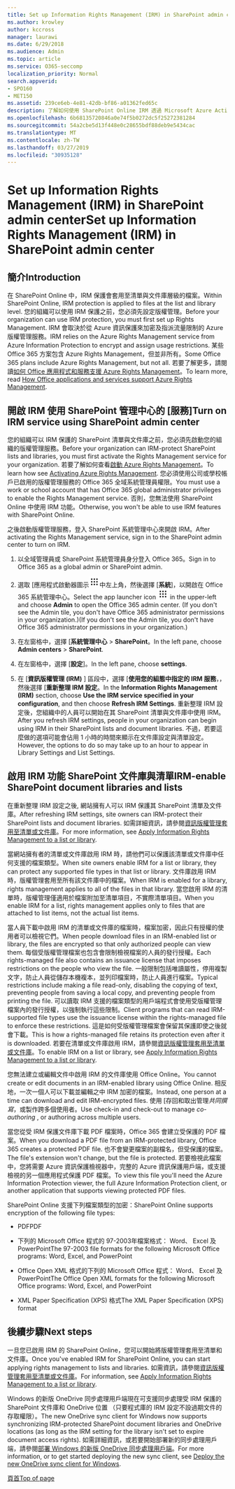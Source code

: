 ```yaml
---
title: Set up Information Rights Management (IRM) in SharePoint admin center
ms.author: krowley
author: kccross
manager: laurawi
ms.date: 6/29/2018
ms.audience: Admin
ms.topic: article
ms.service: O365-seccomp
localization_priority: Normal
search.appverid:
- SPO160
- MET150
ms.assetid: 239ce6eb-4e81-42db-bf86-a01362fed65c
description: 了解如何使用 SharePoint Online IRM 透過 Microsoft Azure Active Directory Rights Management Services (RMS) 來保護 SharePoint 清單與文件庫。
ms.openlocfilehash: 6b68135720846a0e74f5b0272dc5f25272381284
ms.sourcegitcommit: 54a2cbe5d13f448e0c28655bdf88deb9e5434cac
ms.translationtype: MT
ms.contentlocale: zh-TW
ms.lasthandoff: 03/27/2019
ms.locfileid: "30935128"
---
```

# <a name="set-up-information-rights-management-irm-in-sharepoint-admin-center"></a><span data-ttu-id="744c8-103">Set up Information Rights Management (IRM) in SharePoint admin center</span><span class="sxs-lookup"><span data-stu-id="744c8-103">Set up Information Rights Management (IRM) in SharePoint admin center</span></span>

## <a name="introduction"></a><span data-ttu-id="744c8-104">簡介</span><span class="sxs-lookup"><span data-stu-id="744c8-104">Introduction</span></span>

<span data-ttu-id="744c8-105">在 SharePoint Online 中，IRM 保護會套用至清單與文件庫層級的檔案。</span><span class="sxs-lookup"><span data-stu-id="744c8-105">Within SharePoint Online, IRM protection is applied to files at the list and library level.</span></span> <span data-ttu-id="744c8-106">您的組織可以使用 IRM 保護之前，您必須先設定版權管理。</span><span class="sxs-lookup"><span data-stu-id="744c8-106">Before your organization can use IRM protection, you must first set up Rights Management.</span></span> <span data-ttu-id="744c8-107">IRM 會取決於從 Azure 資訊保護來加密及指派流量限制的 Azure 版權管理服務。</span><span class="sxs-lookup"><span data-stu-id="744c8-107">IRM relies on the Azure Rights Management service from Azure Information Protection to encrypt and assign usage restrictions.</span></span> <span data-ttu-id="744c8-108">某些 Office 365 方案包含 Azure Rights Management，但並非所有。</span><span class="sxs-lookup"><span data-stu-id="744c8-108">Some Office 365 plans include Azure Rights Management, but not all.</span></span> <span data-ttu-id="744c8-109">若要了解更多，請閱讀[如何 Office 應用程式和服務支援 Azure Rights Management](https://docs.microsoft.com/azure/information-protection/understand-explore/office-apps-services-support)。</span><span class="sxs-lookup"><span data-stu-id="744c8-109">To learn more, read [How Office applications and services support Azure Rights Management](https://docs.microsoft.com/azure/information-protection/understand-explore/office-apps-services-support).</span></span>
  
## <a name="turn-on-irm-service-using-sharepoint-admin-center"></a><span data-ttu-id="744c8-110">開啟 IRM 使用 SharePoint 管理中心的 [服務]</span><span class="sxs-lookup"><span data-stu-id="744c8-110">Turn on IRM service using SharePoint admin center</span></span>

<span data-ttu-id="744c8-111">您的組織可以 IRM 保護的 SharePoint 清單與文件庫之前，您必須先啟動您的組織的版權管理服務。</span><span class="sxs-lookup"><span data-stu-id="744c8-111">Before your organization can IRM-protect SharePoint lists and libraries, you must first activate the Rights Management service for your organization.</span></span> <span data-ttu-id="744c8-112">若要了解如何查看[啟動 Azure Rights Management](https://docs.microsoft.com/information-protection/deploy-use/activate-service)。</span><span class="sxs-lookup"><span data-stu-id="744c8-112">To learn how see [Activating Azure Rights Management](https://docs.microsoft.com/information-protection/deploy-use/activate-service).</span></span> <span data-ttu-id="744c8-113">您必須使用公司或學校帳戶已啟用的版權管理服務的 Office 365 全域系統管理員權限。</span><span class="sxs-lookup"><span data-stu-id="744c8-113">You must use a work or school account that has Office 365 global administrator privileges to enable the Rights Management service.</span></span> <span data-ttu-id="744c8-114">否則，您無法使用 SharePoint Online 中使用 IRM 功能。</span><span class="sxs-lookup"><span data-stu-id="744c8-114">Otherwise, you won't be able to use IRM features with SharePoint Online.</span></span>
  
<span data-ttu-id="744c8-115">之後啟動版權管理服務，登入 SharePoint 系統管理中心來開啟 IRM。</span><span class="sxs-lookup"><span data-stu-id="744c8-115">After activating the Rights Management service, sign in to the SharePoint admin center to turn on IRM.</span></span>
  
1. <span data-ttu-id="744c8-116">以全域管理員或 SharePoint 系統管理員身分登入 Office 365。</span><span class="sxs-lookup"><span data-stu-id="744c8-116">Sign in to Office 365 as a global admin or SharePoint admin.</span></span>
    
2. <span data-ttu-id="744c8-117">選取 [應用程式啟動器圖示![Office 365 中的應用程式啟動器圖示](media/e5aee650-c566-4100-aaad-4cc2355d909f.png)中左上角，然後選擇 [**系統**]，以開啟在 Office 365 系統管理中心。</span><span class="sxs-lookup"><span data-stu-id="744c8-117">Select the app launcher icon ![The app launcher icon in Office 365](media/e5aee650-c566-4100-aaad-4cc2355d909f.png) in the upper-left and choose **Admin** to open the Office 365 admin center.</span></span> <span data-ttu-id="744c8-118">(If you don't see the Admin tile, you don't have Office 365 administrator permissions in your organization.)</span><span class="sxs-lookup"><span data-stu-id="744c8-118">(If you don't see the Admin tile, you don't have Office 365 administrator permissions in your organization.)</span></span> 
    
3. <span data-ttu-id="744c8-119">在左窗格中，選擇 [**系統管理中心** \> **SharePoint**。</span><span class="sxs-lookup"><span data-stu-id="744c8-119">In the left pane, choose **Admin centers** \> **SharePoint**.</span></span>
    
4. <span data-ttu-id="744c8-120">在左窗格中，選擇 [**設定**]。</span><span class="sxs-lookup"><span data-stu-id="744c8-120">In the left pane, choose **settings**.</span></span>
    
5. <span data-ttu-id="744c8-121">在 [**資訊版權管理 (IRM)** ] 區段中，選擇 [**使用您的組態中指定的 IRM 服務**，，然後選擇 [**重新整理 IRM 設定**。</span><span class="sxs-lookup"><span data-stu-id="744c8-121">In the **Information Rights Management (IRM)** section, choose **Use the IRM service specified in your configuration**, and then choose **Refresh IRM Settings**.</span></span> <span data-ttu-id="744c8-122">重新整理 IRM 設定後，您組織中的人員可以開始在其 SharePoint 清單與文件庫中使用 IRM。</span><span class="sxs-lookup"><span data-stu-id="744c8-122">After you refresh IRM settings, people in your organization can begin using IRM in their SharePoint lists and document libraries.</span></span> <span data-ttu-id="744c8-123">不過，若要這麼做的選項可能會佔用 1 小時的時間來顯示在文件庫設定與清單設定。</span><span class="sxs-lookup"><span data-stu-id="744c8-123">However, the options to do so may take up to an hour to appear in Library Settings and List Settings.</span></span>
    
## <a name="irm-enable-sharepoint-document-libraries-and-lists"></a><span data-ttu-id="744c8-124">啟用 IRM 功能 SharePoint 文件庫與清單</span><span class="sxs-lookup"><span data-stu-id="744c8-124">IRM-enable SharePoint document libraries and lists</span></span>
<span data-ttu-id="744c8-125"><a name="__toc220831191"> </a></span><span class="sxs-lookup"><span data-stu-id="744c8-125"></span></span>

<span data-ttu-id="744c8-126">在重新整理 IRM 設定之後, 網站擁有人可以 IRM 保護其 SharePoint 清單及文件庫。</span><span class="sxs-lookup"><span data-stu-id="744c8-126">After refreshing IRM settings, site owners can IRM-protect their SharePoint lists and document libraries.</span></span> <span data-ttu-id="744c8-127">如需詳細資訊，請參閱[資訊版權管理套用至清單或文件庫](apply-irm-to-a-list-or-library.md)。</span><span class="sxs-lookup"><span data-stu-id="744c8-127">For more information, see [Apply Information Rights Management to a list or library](apply-irm-to-a-list-or-library.md).</span></span>
  
<span data-ttu-id="744c8-128">當網站擁有者的清單或文件庫啟用 IRM 時，請他們可以保護該清單或文件庫中任何支援的檔案類型。</span><span class="sxs-lookup"><span data-stu-id="744c8-128">When site owners enable IRM for a list or library, they can protect any supported file types in that list or library.</span></span> <span data-ttu-id="744c8-129">文件庫啟用 IRM 時，版權管理套用至所有該文件庫中的檔案。</span><span class="sxs-lookup"><span data-stu-id="744c8-129">When IRM is enabled for a library, rights management applies to all of the files in that library.</span></span> <span data-ttu-id="744c8-130">當您啟用 IRM 的清單時，版權管理僅適用於檔案附加至清單項目，不實際清單項目。</span><span class="sxs-lookup"><span data-stu-id="744c8-130">When you enable IRM for a list, rights management applies only to files that are attached to list items, not the actual list items.</span></span>
  
<span data-ttu-id="744c8-131">當人員下載中啟用 IRM 的清單或文件庫的檔案時，檔案加密，因此只有授權的使用者可以檢視它們。</span><span class="sxs-lookup"><span data-stu-id="744c8-131">When people download files in an IRM-enabled list or library, the files are encrypted so that only authorized people can view them.</span></span> <span data-ttu-id="744c8-132">每個受版權管理檔案也包含會限制檢視檔案的人員的發行授權。</span><span class="sxs-lookup"><span data-stu-id="744c8-132">Each rights-managed file also contains an issuance license that imposes restrictions on the people who view the file.</span></span> <span data-ttu-id="744c8-133">一般限制包括唯讀屬性，停用複製文字，防止人員從儲存本機複本，並列印檔案時，防止人員進行檔案。</span><span class="sxs-lookup"><span data-stu-id="744c8-133">Typical restrictions include making a file read-only, disabling the copying of text, preventing people from saving a local copy, and preventing people from printing the file.</span></span> <span data-ttu-id="744c8-134">可以讀取 IRM 支援的檔案類型的用戶端程式會使用受版權管理檔案內的發行授權，以強制執行這些限制。</span><span class="sxs-lookup"><span data-stu-id="744c8-134">Client programs that can read IRM-supported file types use the issuance license within the rights-managed file to enforce these restrictions.</span></span> <span data-ttu-id="744c8-135">這是如何受版權管理檔案會保留其保護即使之後就會下載。</span><span class="sxs-lookup"><span data-stu-id="744c8-135">This is how a rights-managed file retains its protection even after it is downloaded.</span></span> <span data-ttu-id="744c8-136">若要在清單或文件庫啟用 IRM，請參閱[資訊版權管理套用至清單或文件庫](apply-irm-to-a-list-or-library.md)。</span><span class="sxs-lookup"><span data-stu-id="744c8-136">To enable IRM on a list or library, see [Apply Information Rights Management to a list or library](apply-irm-to-a-list-or-library.md).</span></span>
  
<span data-ttu-id="744c8-137">您無法建立或編輯文件中啟用 IRM 的文件庫使用 Office Online。</span><span class="sxs-lookup"><span data-stu-id="744c8-137">You cannot create or edit documents in an IRM-enabled library using Office Online.</span></span> <span data-ttu-id="744c8-138">相反地，一次一個人可以下載並編輯之中 IRM 加密的檔案。</span><span class="sxs-lookup"><span data-stu-id="744c8-138">Instead, one person at a time can download and edit IRM-encrypted files.</span></span> <span data-ttu-id="744c8-139">使用 [存回和取出管理*共同撰寫*，或製作跨多個使用者。</span><span class="sxs-lookup"><span data-stu-id="744c8-139">Use check-in and check-out to manage  *co-authoring*  , or authoring across multiple users.</span></span> 
  
<span data-ttu-id="744c8-140">當您從受 IRM 保護文件庫下載 PDF 檔案時，Office 365 會建立受保護的 PDF 檔案。</span><span class="sxs-lookup"><span data-stu-id="744c8-140">When you download a PDF file from an IRM-protected library, Office 365 creates a protected PDF file.</span></span> <span data-ttu-id="744c8-141">也不會變更檔案的副檔名，但受保護的檔案。</span><span class="sxs-lookup"><span data-stu-id="744c8-141">The file's extension won't change, but the file is protected.</span></span> <span data-ttu-id="744c8-142">若要檢視此檔案中，您將需要 Azure 資訊保護檢視器中，完整的 Azure 資訊保護用戶端，或支援檢視的另一個應用程式保護 PDF 檔案。</span><span class="sxs-lookup"><span data-stu-id="744c8-142">To view this file you'll need the Azure Information Protection viewer, the full Azure Information Protection client, or another application that supports viewing protected PDF files.</span></span> 
  
<span data-ttu-id="744c8-143">SharePoint Online 支援下列檔案類型的加密：</span><span class="sxs-lookup"><span data-stu-id="744c8-143">SharePoint Online supports encryption of the following file types:</span></span>
  
- <span data-ttu-id="744c8-144">PDF</span><span class="sxs-lookup"><span data-stu-id="744c8-144">PDF</span></span>
    
- <span data-ttu-id="744c8-145">下列的 Microsoft Office 程式的 97-2003年檔案格式： Word、 Excel 及 PowerPoint</span><span class="sxs-lookup"><span data-stu-id="744c8-145">The 97-2003 file formats for the following Microsoft Office programs: Word, Excel, and PowerPoint</span></span>
    
- <span data-ttu-id="744c8-146">Office Open XML 格式的下列的 Microsoft Office 程式： Word、 Excel 及 PowerPoint</span><span class="sxs-lookup"><span data-stu-id="744c8-146">The Office Open XML formats for the following Microsoft Office programs: Word, Excel, and PowerPoint</span></span>
    
- <span data-ttu-id="744c8-147">XML Paper Specification (XPS) 格式</span><span class="sxs-lookup"><span data-stu-id="744c8-147">The XML Paper Specification (XPS) format</span></span>
    
## <a name="next-steps"></a><span data-ttu-id="744c8-148">後續步驟</span><span class="sxs-lookup"><span data-stu-id="744c8-148">Next steps</span></span>
<span data-ttu-id="744c8-149"><a name="__toc220831191"> </a></span><span class="sxs-lookup"><span data-stu-id="744c8-149"></span></span>

<span data-ttu-id="744c8-150">一旦您已啟用 IRM 的 SharePoint Online，您可以開始將版權管理套用至清單和文件庫。</span><span class="sxs-lookup"><span data-stu-id="744c8-150">Once you've enabled IRM for SharePoint Online, you can start applying rights management to lists and libraries.</span></span> <span data-ttu-id="744c8-151">如需資訊，請參閱[資訊版權管理套用至清單或文件庫](apply-irm-to-a-list-or-library.md)。</span><span class="sxs-lookup"><span data-stu-id="744c8-151">For information, see [Apply Information Rights Management to a list or library](apply-irm-to-a-list-or-library.md).</span></span>
  
<span data-ttu-id="744c8-152">Windows 的新版 OneDrive 同步處理用戶端現在可支援同步處理受 IRM 保護的 SharePoint 文件庫和 OneDrive 位置 （只要程式庫的 IRM 設定不設過期文件的存取權限）。</span><span class="sxs-lookup"><span data-stu-id="744c8-152">The new OneDrive sync client for Windows now supports synchronizing IRM-protected SharePoint document libraries and OneDrive locations (as long as the IRM setting for the library isn't set to expire document access rights).</span></span> <span data-ttu-id="744c8-153">如需詳細資訊，或若要開始部署新的同步處理用戶端，請參閱[部署 Windows 的新版 OneDrive 同步處理用戶端](https://support.office.com/article/3f3a511c-30c6-404a-98bf-76f95c519668)。</span><span class="sxs-lookup"><span data-stu-id="744c8-153">For more information, or to get started deploying the new sync client, see [Deploy the new OneDrive sync client for Windows](https://support.office.com/article/3f3a511c-30c6-404a-98bf-76f95c519668).</span></span>
  
[<span data-ttu-id="744c8-154">頁首</span><span class="sxs-lookup"><span data-stu-id="744c8-154">Top of page</span></span>](#introduction)  

